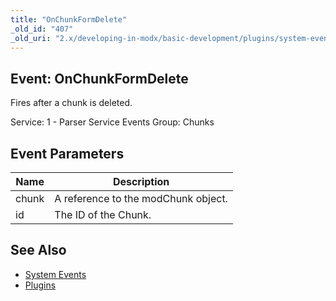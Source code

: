 ```yaml
---
title: "OnChunkFormDelete"
_old_id: "407"
_old_uri: "2.x/developing-in-modx/basic-development/plugins/system-events/onchunkformdelete"
---
```


## Event: OnChunkFormDelete

Fires after a chunk is deleted.

Service: 1 - Parser Service Events 
Group: Chunks

## Event Parameters

| Name  | Description                         |
| ----- | ----------------------------------- |
| chunk | A reference to the modChunk object. |
| id    | The ID of the Chunk.                |

## See Also

- [System Events](developing-in-modx/basic-development/plugins/system-events "System Events")
- [Plugins](developing-in-modx/basic-development/plugins "Plugins")
